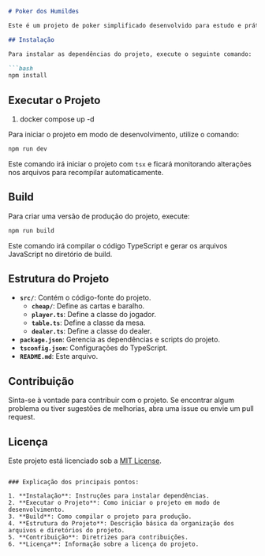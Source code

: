 
```markdown
# Poker dos Humildes

Este é um projeto de poker simplificado desenvolvido para estudo e prática de TypeScript. O jogo é estruturado para simular uma partida básica de poker com funcionalidades para distribuir cartas e gerenciar jogadores.

## Instalação

Para instalar as dependências do projeto, execute o seguinte comando:

```bash
npm install
```

## Executar o Projeto

1. docker compose up -d

Para iniciar o projeto em modo de desenvolvimento, utilize o comando:

```bash
npm run dev
```

Este comando irá iniciar o projeto com `tsx` e ficará monitorando alterações nos arquivos para recompilar automaticamente.

## Build

Para criar uma versão de produção do projeto, execute:

```bash
npm run build
```

Este comando irá compilar o código TypeScript e gerar os arquivos JavaScript no diretório de build.

## Estrutura do Projeto

- **`src/`**: Contém o código-fonte do projeto.
  - **`cheap/`**: Define as cartas e baralho.
  - **`player.ts`**: Define a classe do jogador.
  - **`table.ts`**: Define a classe da mesa.
  - **`dealer.ts`**: Define a classe do dealer.
- **`package.json`**: Gerencia as dependências e scripts do projeto.
- **`tsconfig.json`**: Configurações do TypeScript.
- **`README.md`**: Este arquivo.

## Contribuição

Sinta-se à vontade para contribuir com o projeto. Se encontrar algum problema ou tiver sugestões de melhorias, abra uma issue ou envie um pull request.

## Licença

Este projeto está licenciado sob a [MIT License](LICENSE).

```

### Explicação dos principais pontos:

1. **Instalação**: Instruções para instalar dependências.
2. **Executar o Projeto**: Como iniciar o projeto em modo de desenvolvimento.
3. **Build**: Como compilar o projeto para produção.
4. **Estrutura do Projeto**: Descrição básica da organização dos arquivos e diretórios do projeto.
5. **Contribuição**: Diretrizes para contribuições.
6. **Licença**: Informação sobre a licença do projeto. 

